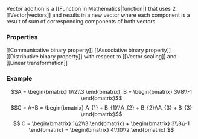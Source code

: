 Vector addition is a [[Function in Mathematics|function]] that uses 2 [[Vector|vectors]] and results in a new vector where each component is a result of sum of corresponding components of both vectors.

### Properties
[[Communicative binary property]]
[[Associative binary property]]
[[Distributive binary property]] with respect to [[Vector scaling]] and [[Linear transformation]]

### Example
$$A = \begin{bmatrix} 1\\2\\3 \end{bmatrix}, 
B = \begin{bmatrix} 3\\8\\-1 \end{bmatrix}$$
$$C = A+B = \begin{bmatrix} A_{1} + B_{1}\\A_{2} + B_{2}\\A_{3} + B_{3} \end{bmatrix}$$
$$ C = \begin{bmatrix} 1\\2\\3 \end{bmatrix} + \begin{bmatrix} 3\\8\\-1 \end{bmatrix} =   \begin{bmatrix} 4\\10\\2 \end{bmatrix} $$